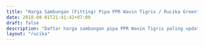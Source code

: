 ```yaml
---
title: "Harga Sambungan (Fitting) Pipa PPR Wavin Tigris / Rucika Green"
date: 2018-08-01T21:41:42+07:00
draft: false
description: "Daftar harga sambungan pipa PPR Wavin Tigris paling update. Kami jual pipa dan fitting PPR Wavin Tigris/Rucika Green siap kirim ke seluruh daerah di Indonesia."
layout: "rucika"
---
```



